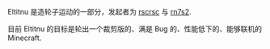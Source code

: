 Eltitnu 是造轮子运动的一部分，发起者为 [rscrsc](https://github.com/rscrsc) 与 [rn7s2](https://github.com/rn7s2).

目前 Eltitnu 的目标是轮出一个裁剪版的、满是 Bug 的、性能低下的、能够联机的 Minecraft.
